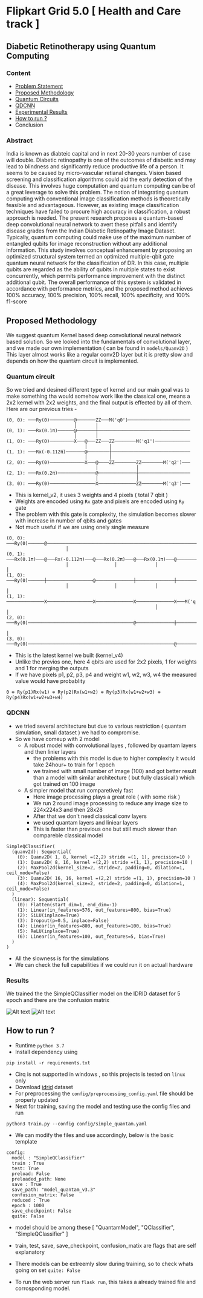 # Flipkart Grid 5.0 [ Health and Care track ]
## Diabetic Retinotherapy using Quantum Computing

### Content
- [Problem Statement](#problem_statement)
- [Proposed Methodology](#proposed-methodology)
- [Quantum Circuits](#quantum-circuit)
- [QDCNN](#qdcnn)
- [Experimental Results](#experimental_result)
- [How to run ?](#how_to_run) 
- Conclusion

<a name="problem_statement"></a>
### Abstract
India is known as diabteic capital and in next 20-30 years number of case will double.
Diabetic retinopathy is one of the outcomes of diabetic and may lead to blindness and
significantly reduce productive life of a person. It seems to be caused by micro-vascular retianal
changes. Vision based screening and classification algorithms could aid the early detection of the
disease. This involves huge computation and quantum computing can be of a great leverage to
solve this problem.
The notion of integrating quantum computing with conventional image classification methods is
theoretically feasible and advantageous. However, as existing image classification techniques
have failed to procure high accuracy in classification, a robust approach is needed. The present
research proposes a quantum-based deep convolutional neural network to avert these pitfalls
and identify disease grades from the Indian Diabetic Retinopathy Image Dataset. Typically,
quantum computing could make use of the maximum number of entangled qubits for image
reconstruction without any additional information. This study involves conceptual enhancement
by proposing an optimized structural system termed an optimized multiple-qbit gate quantum
neural network for the classification of DR. In this case, multiple qubits are regarded as the ability
of qubits in multiple states to exist concurrently, which permits performance improvement with
the distinct additional qubit. The overall performance of this system is validated in accordance
with performance metrics, and the proposed method achieves 100% accuracy, 100% precision,
100% recall, 100% specificity, and 100% f1-score

<a name="proposed_methodology"></a>
## Proposed Methodology
We suggest quantum Kernel based deep convolutional neural network based solution. So we looked into the fundamentals of 
convolutional layer, and we made our own implementation  ( can be found in `models/Quanv2D` )
This layer almost works like a regular conv2D layer but it is pretty slow and depends on how the quantam circuit is implemented.

<a name="quantum_circuit"></a>
### Quantum circuit
So we tried and desined different type of kernel and our main goal was to make something tha would somehow work like the classical one, means a 2x2 kernel with 2x2 weights, and the final output is effected by all of them.
Here are our previous tries -
```circuit
(0, 0): ───Ry(0)─────────@───────ZZ───M('q0')───────────────────────
                         │       │
(0, 1): ───Rx(0.1π)──────@───────┼──────────────────────────────────
                         │       │
(1, 0): ───Ry(0)─────────X───@───ZZ───ZZ────────M('q1')─────────────
                             │        │
(1, 1): ───Rx(-0.112π)───────@────────┼─────────────────────────────
                             │        │
(2, 0): ───Ry(0)─────────────X───@────ZZ────────ZZ────────M('q2')───
                                 │              │
(2, 1): ───Rx(0.2π)──────────────@──────────────┼───────────────────
                                 │              │
(3, 0): ───Ry(0)─────────────────X──────────────ZZ────────M('q3')───
```
- This is kernel_v2, it uses 3 weights and 4 pixels ( total 7 qbit )
- Weights are encoded using `Rx` gate and pixels are encoded using `Ry` gate
- The problem with this gate is complexity, the simulation becomes slower with increase in number of qbits and gates
- Not much useful if we are using onely single measure

```circuit
(0, 0): ───Ry(0)──────@────────────────────────────────────────────────────────────
                      │
(0, 1): ───Rx(0.1π)───@───Rx(-0.112π)───@───Rx(0.2π)───@───Rx(0.1π)───@────────────
                      │                 │              │              │
(1, 0): ───Ry(0)──────┼─────────────────@──────────────┼──────────────┼────────────
                      │                 │              │              │
(1, 1): ──────────────X─────────────────X──────────────X──────────────X───M('q')───
                                                       │              │
(2, 0): ───Ry(0)───────────────────────────────────────@──────────────┼────────────
                                                                      │
(3, 0): ───Ry(0)──────────────────────────────────────────────────────@────────────
```
- This is the latest kernel we built (kernel_v4)
- Unlike the previos one, here 4 qbits are used for 2x2 pixels, 1 for weights and 1 for merging the outputs
- If we have pixels p1, p2, p3, p4 and weight w1, w2, w3, w4 the measured value would have probablity
```
0 ⊕ Ry(p1)Rx(w1) ⊕ Ry(p2)Rx(w1+w2) ⊕ Ry(p3)Rx(w1+w2+w3) ⊕ Ry(p4)Rx(w1+w2+w3+w4)
```

<a name="qdcnn"></a>
### QDCNN
- we tried several architecture but due to various restriction ( quantam simulation, small dataset ) we had to compromise.
- So we have comeup with 2 model 
    - A robust model with convolutional layes , followed by quantam layers and then linier layers
        - the problems with this model is due to higher complexity it would take 24hour+ to train for 1 epoch
        - we trained with small number of image (100) and got better result than a model with similar architecture ( but fully classical ) which got trained on 100 image
    - A simpler model that run comparetively fast
        - Here image processing plays a great role ( with some risk )
        - We run 2 round image processing to reduce any image size to 224x224x3 and then 28x28
        - After that we don't need classical conv layers
        -  we used quantam layers and liniear layers
        - This is faster than previous one but still much slower than compareble classical model 

```model
SimpleQClassifier(
  (quanv2d): Sequential(
    (0): Quanv2D( 1, 8, kernel =(2,2) stride =(1, 1), precision=10 )
    (1): Quanv2D( 8, 16, kernel =(2,2) stride =(1, 1), precision=10 )
    (2): MaxPool2d(kernel_size=2, stride=2, padding=0, dilation=1, ceil_mode=False)
    (3): Quanv2D( 16, 16, kernel =(2,2) stride =(1, 1), precision=10 )
    (4): MaxPool2d(kernel_size=2, stride=2, padding=0, dilation=1, ceil_mode=False)
  )
  (linear): Sequential(
    (0): Flatten(start_dim=1, end_dim=-1)
    (1): Linear(in_features=576, out_features=800, bias=True)
    (2): SiLU(inplace=True)
    (3): Dropout(p=0.5, inplace=False)
    (4): Linear(in_features=800, out_features=100, bias=True)
    (5): ReLU(inplace=True)
    (6): Linear(in_features=100, out_features=5, bias=True)
  )
)
```
- All the slowness is for the simulations
- We can check the full capabilities if we could run it on actuall hardware

<a name="experimental_result"></a>
### Results
We trained the the SimpleQClassifier model on the IDRID dataset for 5 epoch and there are the confusion matrix

![Alt text](image.png)
![Alt text](image-1.png)


<a name="how_to_run"></a>
## How to run ?
- Runtime `python 3.7` 
- Install dependency using 
```
pip install -r requirements.txt
```
- Cirq is not supported in windows , so this projects is tested on `linux` only
- Download [idrid](https://www.kaggle.com/datasets/aaryapatel98/indian-diabetic-retinopathy-image-dataset) dataset
- For preprocessing the `config/preprocessing_config.yaml` file should be properly updated
- Next for training, saving the model and testing use the config files and run 
```
python3 train.py --config config/simple_quantam.yaml
```
- We can modify the files and use accordingly, below is the basic template
```
config:
  model : "SimpleQClassifier"
  train : True
  test: True
  preload: False
  preloaded_path: None
  save : True
  save_path: "model_quantam_v3.3"
  confusion_matrix: False
  reduced : True
  epoch : 1000
  save_checkpoint: False
  quite: False
```
- model should be  among these [ "QuantamModel", "QClassifier", "SimpleQClassifier" ]
- train, test, save, save_checkpoint, confusion_matix are flags that are self explanatory
- There models can be extreemly slow during training, so to check whats going on set `quite: False`

- To run the web server run `flask run`, this takes a already trained file and corrosponding model.